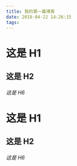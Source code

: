 ```yaml
---
title: 我的第一篇博客
date: 2018-04-22 14:26:15
tags:
---
```

# 这是 H1

## 这是 H2

###### 这是 H6
<!--more-->
# 这是 H1

## 这是 H2

###### 这是 H6